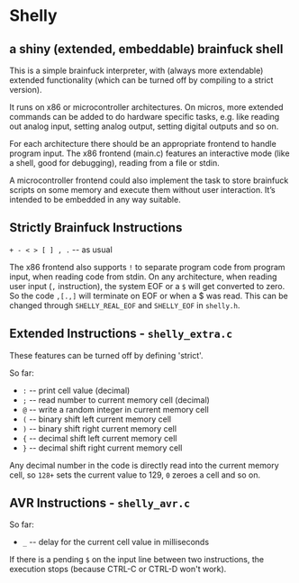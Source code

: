 Shelly
======
a shiny (extended, embeddable) brainfuck shell
----------------------------------------------

This is a simple brainfuck interpreter, with (always more 
extendable) extended functionality (which can be turned off by
compiling to a strict version).

It runs on x86 or microcontroller architectures. On micros,
more extended commands can be added to do hardware specific
tasks, e.g. like reading out analog input, setting analog output,
setting digital outputs and so on.

For each architecture there should be an appropriate frontend
to handle program input. The x86 frontend (main.c) features
an interactive mode (like a shell, good for debugging), reading
from a file or stdin. 

A microcontroller frontend could also implement the task
to store brainfuck scripts on some memory and execute them
without user interaction. It’s intended to be embedded
in any way suitable.

Strictly Brainfuck Instructions
-------------------------------
`+ - < > [ ] , .` -- as usual

The x86 frontend also supports `!` to separate program code
from program input, when reading code from stdin.
On any architecture, when reading user input (`,` instruction),
the system EOF or a `$` will get converted to zero. So the code
`,[.,]` will terminate on EOF or when a $ was read.
This can be changed through `SHELLY_REAL_EOF` and `SHELLY_EOF`
in `shelly.h`.

Extended Instructions - `shelly_extra.c`
--------------------------------------
These features can be turned off by defining 'strict'.

So far:
* `:` -- print cell value (decimal)
* `;` -- read number to current memory cell (decimal)
* `@` -- write a random integer in current memory cell
* `(` -- binary shift left current memory cell
* `)` -- binary shift right current memory cell
* `{` -- decimal shift left current memory cell
* `}` -- decimal shift right current memory cell

Any decimal number in the code is directly read into the 
current memory cell, so `128+` sets the current value to 129, 
`0` zeroes a cell and so on.

AVR Instructions - `shelly_avr.c`
-------------------------------

So far:
* `_` -- delay for the current cell value in milliseconds

If there is a pending `$` on the input line between two instructions,
the execution stops (because CTRL-C or CTRL-D won't work).

